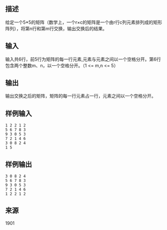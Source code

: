 ## 描述


给定一个5*5的矩阵（数学上，一个r×c的矩阵是一个由r行c列元素排列成的矩形阵列），将第n行和第m行交换，输出交换后的结果。

## 输入


输入共6行，前5行为矩阵的每一行元素,元素与元素之间以一个空格分开。第6行包含两个整数m、n，以一个空格分开。（1 <= m,n <= 5）

## 输出


输出交换之后的矩阵，矩阵的每一行元素占一行，元素之间以一个空格分开。

## 样例输入


```
1 2 2 1 2
5 6 7 8 3
9 3 0 5 3
7 2 1 4 6
3 0 8 2 4
1 5
```


## 样例输出


```
3 0 8 2 4
5 6 7 8 3
9 3 0 5 3
7 2 1 4 6
1 2 2 1 2
```


## 来源


1901

